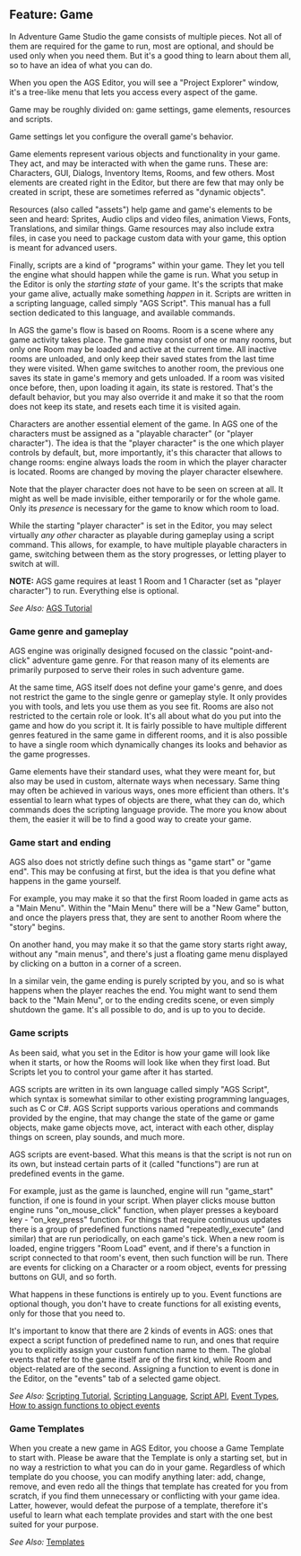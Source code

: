 ## Feature: Game

In Adventure Game Studio the game consists of multiple pieces. Not all of them are required for the game to run, most are optional, and should be used only when you need them. But it's a good thing to learn about them all, so to have an idea of what you can do.

When you open the AGS Editor, you will see a "Project Explorer" window, it's a tree-like menu that lets you access every aspect of the game.

Game may be roughly divided on: game settings, game elements, resources and scripts.

Game settings let you configure the overall game's behavior.

Game elements represent various objects and functionality in your game. They act, and may be interacted with when the game runs. These are: Characters, GUI, Dialogs, Inventory Items, Rooms, and few others. Most elements are created right in the Editor, but there are few that may only be created in script, these are sometimes referred as "dynamic objects".

Resources (also called "assets") help game and game's elements to be seen and heard: Sprites, Audio clips and video files, animation Views, Fonts, Translations, and similar things. Game resources may also include extra files, in case you need to package custom data with your game, this option is meant for advanced users.

Finally, scripts are a kind of "programs" within your game. They let you tell the engine what should happen while the game is run.
What you setup in the Editor is only the *starting state* of your game. It's the scripts that make your game alive, actually make something *happen* in it.
Scripts are written in a scripting language, called simply "AGS Script". This manual has a full section dedicated to this language, and available commands.

In AGS the game's flow is based on Rooms. Room is a scene where any game activity takes place. The game may consist of one or many rooms, but only one Room may be loaded and active at the current time. All inactive rooms are unloaded, and only keep their saved states from the last time they were visited. When game switches to another room, the previous one saves its state in game's memory and gets unloaded. If a room was visited once before, then, upon loading it again, its state is restored. That's the default behavior, but you may also override it and make it so that the room does not keep its state, and resets each time it is visited again.

Characters are another essential element of the game. In AGS one of the characters must be assigned as a "playable character" (or "player character"). The idea is that the "player character" is the one which player controls by default, but, more importantly, it's this character that allows to change rooms: engine always loads the room in which the player character is located. Rooms are changed by moving the player character elsewhere.

Note that the player character does not have to be seen on screen at all. It might as well be made invisible, either temporarily or for the whole game. Only its *presence* is necessary for the game to know which room to load.

While the starting "player character" is set in the Editor, you may select virtually *any other* character as playable during gameplay using a script command. This allows, for example, to have multiple playable characters in game, switching between them as the story progresses, or letting player to switch at will.

**NOTE:** AGS game requires at least 1 Room and 1 Character (set as "player character") to run. Everything else is optional.

*See Also:* [AGS Tutorial](StartingOff)

### Game genre and gameplay

AGS engine was originally designed focused on the classic "point-and-click" adventure game genre. For that reason many of its elements are primarily purposed to serve their roles in such adventure game.

At the same time, AGS itself does not define your game's genre, and does not restrict the game to the single genre or gameplay style. It only provides you with tools, and lets you use them as you see fit. Rooms are also not restricted to the certain role or look. It's all about what do you put into the game and how do you script it. It is fairly possible to have multiple different genres featured in the same game in different rooms, and it is also possible to have a single room which dynamically changes its looks and behavior as the game progresses.

Game elements have their standard uses, what they were meant for, but also may be used in custom, alternate ways when necessary. Same thing may often be achieved in various ways, ones more efficient than others. It's essential to learn what types of objects are there, what they can do, which commands does the scripting language provide. The more you know about them, the easier it will be to find a good way to create your game.

### Game start and ending

AGS also does not strictly define such things as "game start" or "game end". This may be confusing at first, but the idea is that you define what happens in the game yourself.

For example, you may make it so that the first Room loaded in game acts as a "Main Menu". Within the "Main Menu" there will be a "New Game" button, and once the players press that, they are sent to another Room where the "story" begins.

On another hand, you may make it so that the game story starts right away, without any "main menus", and there's just a floating game menu displayed by clicking on a button in a corner of a screen.

In a similar vein, the game ending is purely scripted by you, and so is what happens when the player reaches the end. You might want to send them back to the "Main Menu", or to the ending credits scene, or even simply shutdown the game. It's all possible to do, and is up to you to decide.

### Game scripts

As been said, what you set in the Editor is how your game will look like when it starts, or how the Rooms will look like when they first load. But Scripts let you to control your game after it has started.

AGS scripts are written in its own language called simply "AGS Script", which syntax is somewhat similar to other existing programming languages, such as C or C#. AGS Script supports various operations and commands provided by the engine, that may change the state of the game or game objects, make game objects move, act, interact with each other, display things on screen, play sounds, and much more.

AGS scripts are event-based. What this means is that the script is not run on its own, but instead certain parts of it (called "functions") are run at predefined events in the game.

For example, just as the game is launched, engine will run "game_start" function, if one is found in your script. When player clicks mouse button engine runs "on_mouse_click" function, when player presses a keyboard key - "on_key_press" function. For things that require continuous updates there is a group of predefined functions named "repeatedly_execute" (and similar) that are run periodically, on each game's tick. When a new room is loaded, engine triggers "Room Load" event, and if there's a function in script connected to that room's event, then such function will be run. There are events for clicking on a Character or a room object, events for pressing buttons on GUI, and so forth.

What happens in these functions is entirely up to you.
Event functions are optional though, you don't have to create functions for all existing events, only for those that you need to.

It's important to know that there are 2 kinds of events in AGS: ones that expect a script function of predefined name to run, and ones that require you to explicitly assign your custom function name to them. The global events that refer to the game itself are of the first kind, while Room and object-related are of the second. Assigning a function to event is done in the Editor, on the "events" tab of a selected game object.

*See Also:* [Scripting Tutorial](ScriptingTutorial), [Scripting Language](ScriptingLanguage), [Script API](Scripting), [Event Types](EventTypes), [How to assign functions to object events](acintro3)

### Game Templates

When you create a new game in AGS Editor, you choose a Game Template to start with. Please be aware that the Template is only a starting set, but in no way a restriction to what you can do in your game. Regardless of which template do you choose, you can modify anything later: add, change, remove, and even redo all the things that template has created for you from scratch, if you find them unnecessary or conflicting with your game idea. Latter, however, would defeat the purpose of a template, therefore it's useful to learn what each template provides and start with the one best suited for your purpose.

*See Also:* [Templates](Templates)
